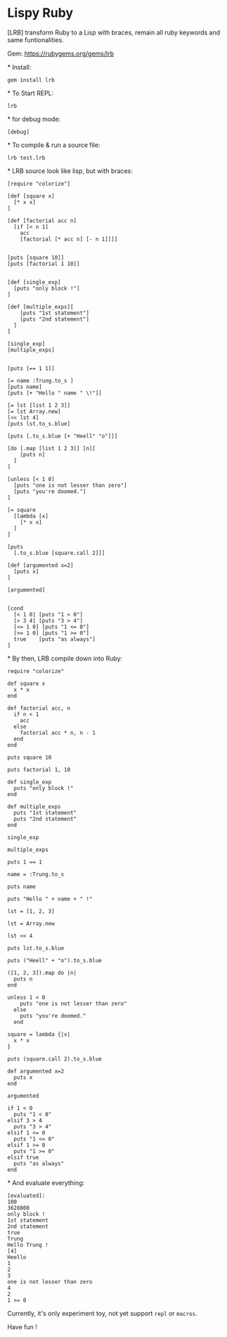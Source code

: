 # Lispy Ruby
[LRB] transform Ruby to a Lisp with braces, remain all ruby keywords and same funtionalities. 

Gem: https://rubygems.org/gems/lrb

\* Install:

    gem install lrb

\* To Start REPL:

    lrb

\* for debug mode:

    [debug] 

\* To compile & run a source file:

    lrb test.lrb

\* LRB source look like lisp, but with braces:

    [require "colorize"]

    [def [square x]
      [* x x]
    ]

    [def [factorial acc n]
      [if [< n 1]
        acc
        [factorial [* acc n] [- n 1]]]]


    [puts [square 10]]
    [puts [factorial 1 10]]


    [def [single_exp]
      [puts "only block !"]
    ]

    [def [multiple_exps][
        [puts "1st statement"]
        [puts "2nd statement"]
      ]
    ]

    [single_exp]
    [multiple_exps]


    [puts [== 1 1]]

    [= name :Trung.to_s ]
    [puts name]
    [puts [+ "Hello " name " \!"]]

    [= lst [list 1 2 3]]
    [= lst Array.new]
    [<< lst 4]
    [puts lst.to_s.blue]

    [puts [.to_s.blue [+ "Heell" "o"]]]

    [do [.map [list 1 2 3]] [n][
        [puts n]
      ]
    ]

    [unless [< 1 0]
      [puts "one is not lesser than zero"]
      [puts "you're doomed."]
    ]

    [= square 
      [lambda [x]
        [* x x]
      ]
    ]

    [puts 
      [.to_s.blue [square.call 2]]]

    [def [argumented x=2] 
      [puts x]
    ]

    [argumented]


    [cond 
      [< 1 0] [puts "1 < 0"]
      [> 3 4] [puts "3 > 4"]
      [<= 1 0] [puts "1 <= 0"]
      [>= 1 0] [puts "1 >= 0"]
      true    [puts "as always"]
    ]

\* By then, LRB compile down into Ruby:

    require "colorize"

    def square x
      x * x
    end

    def factorial acc, n
      if n < 1
        acc
      else
        factorial acc * n, n - 1
      end
    end

    puts square 10

    puts factorial 1, 10

    def single_exp 
      puts "only block !"
    end

    def multiple_exps 
      puts "1st statement"
      puts "2nd statement"
    end

    single_exp 

    multiple_exps 

    puts 1 == 1

    name = :Trung.to_s

    puts name

    puts "Hello " + name + " !"

    lst = [1, 2, 3]

    lst = Array.new

    lst << 4

    puts lst.to_s.blue

    puts ("Heell" + "o").to_s.blue

    ([1, 2, 3]).map do |n|
      puts n
    end

    unless 1 < 0
        puts "one is not lesser than zero"
      else
        puts "you're doomed."
      end

    square = lambda {|x|
      x * x
    }

    puts (square.call 2).to_s.blue

    def argumented x=2
      puts x
    end

    argumented 

    if 1 < 0
      puts "1 < 0"
    elsif 3 > 4
      puts "3 > 4"
    elsif 1 <= 0
      puts "1 <= 0"
    elsif 1 >= 0
      puts "1 >= 0"
    elsif true
      puts "as always"
    end


\* And evaluate everything:

    [evaluated]:
    100
    3628800
    only block !
    1st statement
    2nd statement
    true
    Trung
    Hello Trung !
    [4]
    Heello
    1
    2
    3
    one is not lesser than zero
    4
    2
    1 >= 0


Currently, it's only experiment toy, 
not yet support `repl` or `macros`.

Have fun !
